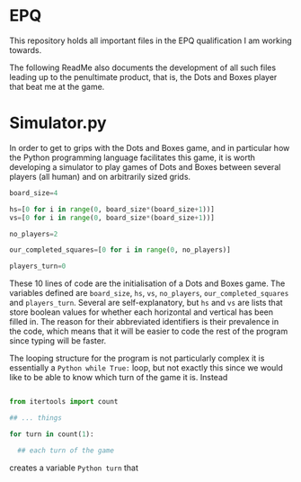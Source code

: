# EPQ

This repository holds all important files in the EPQ qualification I am working towards. 

The following ReadMe also documents the development of all such files leading up to the penultimate product, that is, the Dots and Boxes player that beat me at the game.

# Simulator.py

In order to get to grips with the Dots and Boxes game, and in particular how the Python programming language facilitates this game, it is worth developing a simulator to play games of Dots and Boxes between several players (all human) and on arbitrarily sized grids.

```Python
board_size=4

hs=[0 for i in range(0, board_size*(board_size+1))]
vs=[0 for i in range(0, board_size*(board_size+1))]

no_players=2

our_completed_squares=[0 for i in range(0, no_players)]

players_turn=0
```
These 10 lines of code are the initialisation of a Dots and Boxes game. The variables defined are `board_size`, `hs`, `vs`, `no_players`, `our_completed_squares` and `players_turn`. Several are self-explanatory, but `hs` and `vs` are lists that store boolean values for whether each horizontal and vertical has been filled in. The reason for their abbreviated identifiers is their prevalence in the code, which means that it will be easier to code the rest of the program since typing will be faster.

The looping structure for the program is not particularly complex it is essentially a `Python while True:` loop, but not exactly this since we would like to be able to know which turn of the game it is. Instead

```Python

from itertools import count 

## ... things

for turn in count(1):

  ## each turn of the game
```

creates a variable `Python turn` that 
